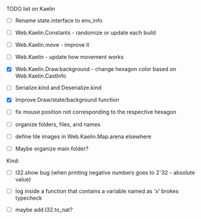 TODO list on Kaelin

- [ ] Rename state.interface to env_info

- [ ] Web.Kaelin.Constants - randomize or update each build

- [ ] Web.Kaelin.move - improve it 

- [ ] Web.Kaelin - update how movement works 

- [X] Web.Kaelin.Draw.background - change hexagon color based on Web.Kaelin.CastInfo

- [ ] Serialize.kind and Deserialize.kind

- [X] Improve Draw/state/background function

- [ ] fix mouse position not corresponding to the respective hexagon

- [ ] organize folders, files, and names

- [ ] define tile images in Web.Kaelin.Map.arena elsewhere

- [ ] Maybe organize main folder?


Kind:

- [ ] I32.show bug (when printing negative numbers goes to 2ˆ32 - absolute value) 

- [ ] log inside a function that contains a variable named as 'x' brokes typecheck

- [ ] maybe add I32.to_nat?
